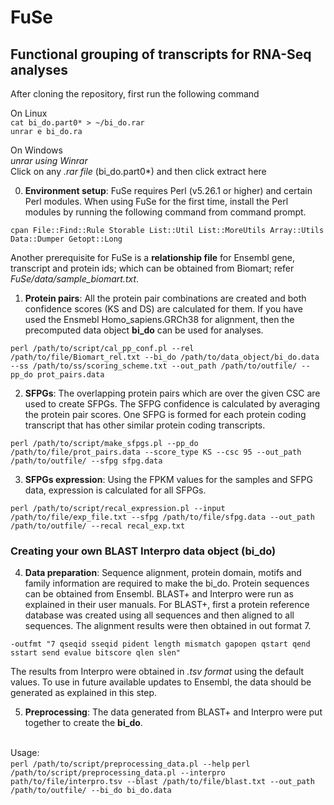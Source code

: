 <h1>FuSe</h1>
<h2>Functional grouping of transcripts for RNA-Seq analyses</h2>

After cloning the repository, first run the following command

On Linux<br/>
```cat bi_do.part0* > ~/bi_do.rar```<br/>
```unrar e bi_do.ra```

On Windows<br/>
*unrar using Winrar*<br/>
Click on any *.rar file* (bi_do.part0*) and then click extract here


0.	**Environment setup**: FuSe requires Perl (v5.26.1 or higher) and certain Perl modules. When using FuSe for the first time, install the Perl modules by running the following command from command prompt.

```cpan File::Find::Rule Storable List::Util List::MoreUtils Array::Utils Data::Dumper Getopt::Long```

Another prerequisite for FuSe is a **relationship file** for Ensembl gene, transcript and protein ids; which can be obtained from Biomart; refer *FuSe/data/sample_biomart.txt*.



1.	**Protein pairs**: All the protein pair combinations are created and both confidence scores (KS and DS) are calculated for them. If you have used the Ensmebl Homo_sapiens.GRCh38 for alignment, then the precomputed data object **bi_do** can be used for analyses.

```perl /path/to/script/cal_pp_conf.pl --rel /path/to/file/Biomart_rel.txt --bi_do /path/to/data_object/bi_do.data --ss /path/to/ss/scoring_scheme.txt --out_path /path/to/outfile/ --pp_do prot_pairs.data```



2.	**SFPGs**: The overlapping protein pairs which are over the given CSC are used to create SFPGs. The SFPG confidence is calculated by averaging the protein pair scores. One SFPG is formed for each protein coding transcript that has other similar protein coding transcripts.

```perl /path/to/script/make_sfpgs.pl --pp_do /path/to/file/prot_pairs.data --score_type KS --csc 95 --out_path /path/to/outfile/ --sfpg sfpg.data```



3.	**SFPGs expression**: Using the FPKM values for the samples and SFPG data, expression is calculated for all SFPGs.

```perl /path/to/script/recal_expression.pl --input /path/to/file/exp_file.txt --sfpg /path/to/file/sfpg.data --out_path /path/to/outfile/ --recal recal_exp.txt```

<h3>Creating your own BLAST Interpro data object (bi_do)</h3>



4.	**Data preparation**: Sequence alignment, protein domain, motifs and family information are required to make the bi_do. Protein sequences can be obtained from Ensembl. BLAST+ and Interpro were run as explained in their user manuals. For BLAST+, first a protein reference database was created using all sequences and then aligned to all sequences. The alignment results were then obtained in out format 7.

```-outfmt "7 qseqid sseqid pident length mismatch gapopen qstart qend sstart send evalue bitscore qlen slen"```

The results from Interpro were obtained in *.tsv format* using the default values. To use in future available updates to Ensembl, the data should be generated as explained in this step.



5.	**Preprocessing**: The data generated from BLAST+ and Interpro were put together to create the **bi_do**.

<br/>Usage:<br/>
```perl /path/to/script/preprocessing_data.pl --help```
```perl /path/to/script/preprocessing_data.pl --interpro path/to/file/interpro.tsv --blast /path/to/file/blast.txt --out_path /path/to/outfile/ --bi_do bi_do.data```
